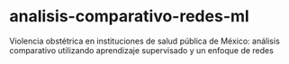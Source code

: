 # analisis-comparativo-redes-ml
Violencia obstétrica en instituciones de salud pública de México: análisis comparativo utilizando aprendizaje supervisado y un enfoque de redes

